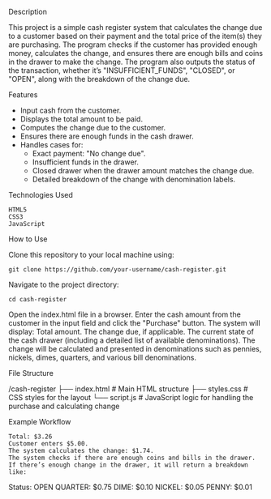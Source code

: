 Description

This project is a simple cash register system that calculates the change due to a customer based on their payment and the total price of the item(s) they are purchasing. The program checks if the customer has provided enough money, calculates the change, and ensures there are enough bills and coins in the drawer to make the change. The program also outputs the status of the transaction, whether it’s "INSUFFICIENT_FUNDS", "CLOSED", or "OPEN", along with the breakdown of the change due.

Features

- Input cash from the customer.
- Displays the total amount to be paid.
- Computes the change due to the customer.
- Ensures there are enough funds in the cash drawer.
- Handles cases for:
    - Exact payment: "No change due".
    - Insufficient funds in the drawer.
    - Closed drawer when the drawer amount matches the change due.
    - Detailed breakdown of the change with denomination labels.

Technologies Used

    HTML5
    CSS3
    JavaScript

How to Use

Clone this repository to your local machine using:

    git clone https://github.com/your-username/cash-register.git

Navigate to the project directory:

    cd cash-register
    
Open the index.html file in a browser.
Enter the cash amount from the customer in the input field and click the "Purchase" button.
The system will display:
    Total amount.
    The change due, if applicable.
    The current state of the cash drawer (including a detailed list of available denominations).
The change will be calculated and presented in denominations such as pennies, nickels, dimes, quarters, and various bill denominations.

File Structure

/cash-register
    ├── index.html       # Main HTML structure
    ├── styles.css       # CSS styles for the layout
    └── script.js        # JavaScript logic for handling the purchase and calculating change

Example Workflow

    Total: $3.26
    Customer enters $5.00.
    The system calculates the change: $1.74.
    The system checks if there are enough coins and bills in the drawer.
    If there’s enough change in the drawer, it will return a breakdown like:

Status: OPEN
QUARTER: $0.75
DIME: $0.10
NICKEL: $0.05
PENNY: $0.01
